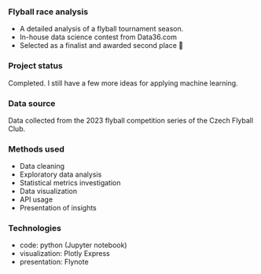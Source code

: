 ### Flyball race analysis
- A detailed analysis of a flyball tournament season.
- In-house data science contest from Data36.com
- Selected as a finalist and awarded second place 🎉

### Project status
Completed. I still have a few more ideas for applying machine learning.

### Data source
Data collected from the 2023 flyball competition series of the Czech Flyball Club.

### Methods used
- Data cleaning
- Exploratory data analysis
- Statistical metrics investigation
- Data visualization
- API usage
- Presentation of insights

### Technologies
- code: python (Jupyter notebook)
- visualization: Plotly Express
- presentation: Flynote



